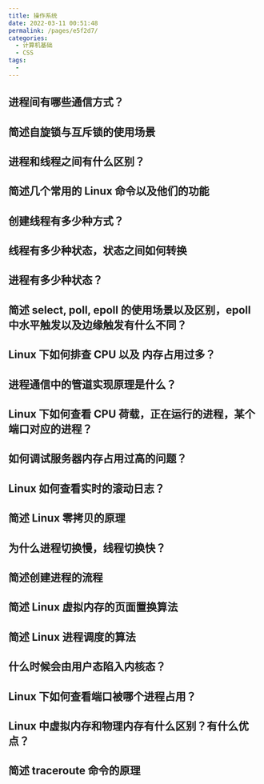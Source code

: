 ```yaml
---
title: 操作系统
date: 2022-03-11 00:51:48
permalink: /pages/e5f2d7/
categories:
  - 计算机基础
  - CSS
tags:
  - 
---
```

## 进程间有哪些通信方式？
## 简述自旋锁与互斥锁的使用场景
## 进程和线程之间有什么区别？
## 简述几个常用的 Linux 命令以及他们的功能 
## 创建线程有多少种方式？
## 线程有多少种状态，状态之间如何转换 
## 进程有多少种状态？
## 简述 select, poll, epoll 的使用场景以及区别，epoll 中水平触发以及边缘触发有什么不同？
## Linux 下如何排查 CPU 以及 内存占用过多？ 
## 进程通信中的管道实现原理是什么？
## Linux 下如何查看 CPU 荷载，正在运行的进程，某个端口对应的进程？
## 如何调试服务器内存占用过高的问题？
## Linux 如何查看实时的滚动日志？
## 简述 Linux 零拷贝的原理
## 为什么进程切换慢，线程切换快？
## 简述创建进程的流程
## 简述 Linux 虚拟内存的页面置换算法 
## 简述 Linux 进程调度的算法
## 什么时候会由用户态陷入内核态？
## Linux 下如何查看端口被哪个进程占用？
## Linux 中虚拟内存和物理内存有什么区别？有什么优点？ 
## 简述 traceroute 命令的原理
